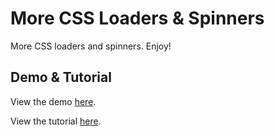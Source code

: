 # More CSS Loaders & Spinners

More CSS loaders and spinners. Enjoy!

## Demo & Tutorial

View the demo [here](http://callmenick.com/tutorial-demos/css-loaders-and-spinners-2/).

View the tutorial [here](http://callmenick.com/?p=773).